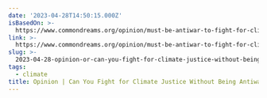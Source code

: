 ```yaml
---
date: '2023-04-28T14:50:15.000Z'
isBasedOn: >-
  https://www.commondreams.org/opinion/must-be-antiwar-to-fight-for-climate-justice
link: >-
  https://www.commondreams.org/opinion/must-be-antiwar-to-fight-for-climate-justice
slug: >-
  2023-04-28-opinion-or-can-you-fight-for-climate-justice-without-being-antiwar-or-common
tags:
  - climate
title: Opinion | Can You Fight for Climate Justice Without Being Antiwar? | Common
---
```


